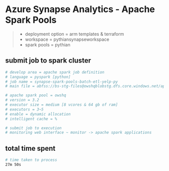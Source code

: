# Azure Synapse Analytics - Apache Spark Pools

> * deployment option = arm templates & terraform
> * workspace = pythiansynapseworkspace
> * spark pools = pythian
 
## submit job to spark cluster

```sh
# develop area = apache spark job definition
# language = pyspark [python]
# job name = synapse-spark-pools-batch-etl-yelp-py
# main file = abfss://bs-stg-files@owshqblobstg.dfs.core.windows.net/app/synapse/cluster.py

# apache spark pool = owshq
# version = 3.2
# executor size = medium [8 vcores & 64 gb of ram] 
# executors = 3~5
# enable = dynamic allocation
# intelligent cache = %

# submit job to execution
# monitoring web interface ~ monitor -> apache spark applications
```

## total time spent

```sh
# time taken to process
27m 50s
```